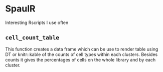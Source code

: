 # SpaulR

Interesting Rscripts I use often

## `cell_count_table`

This function creates a data frame which can be use to render table using DT or knitr::kable of the counts of cell types within each clusters. Besides counts it gives the percentages of cells on the whole library and by each cluster. 


